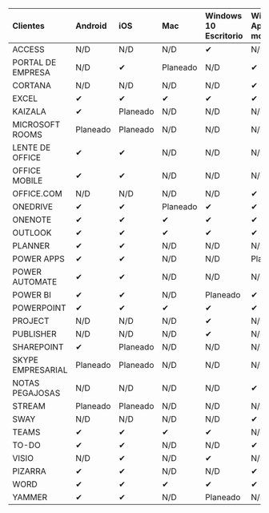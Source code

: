 <!-- This file is generated automatically. Changes made to this file will be overwritten.-->
|Clientes|Android|iOS|Mac|Windows 10<br>Escritorio|Windows 10<br>Aplicaciones modernas|
|:-|:-|:-|:-|:-|:-|
|ACCESS|N/D|N/D|N/D|✔|N/D|
|PORTAL DE EMPRESA|N/D|✔|Planeado|N/D|✔|
|CORTANA|N/D|N/D|N/D|N/D|✔|
|EXCEL|✔|✔|✔|✔|✔|
|KAIZALA|✔|Planeado|N/D|N/D|N/D|
|MICROSOFT ROOMS|Planeado|Planeado|N/D|N/D|N/D|
|LENTE DE OFFICE|✔|✔|N/D|N/D|N/D|
|OFFICE MOBILE|✔|✔|N/D|N/D|N/D|
|OFFICE.COM|N/D|N/D|N/D|N/D|✔|
|ONEDRIVE|✔|✔|Planeado|✔|✔|
|ONENOTE|✔|✔|✔|✔|✔|
|OUTLOOK|✔|✔|✔|✔|✔|
|PLANNER|✔|✔|N/D|N/D|N/D|
|POWER APPS|✔|✔|N/D|N/D|Planeado|
|POWER AUTOMATE|✔|✔|N/D|N/D|N/D|
|POWER BI|✔|✔|N/D|Planeado|✔|
|POWERPOINT|✔|✔|✔|✔|✔|
|PROJECT|N/D|N/D|N/D|✔|N/D|
|PUBLISHER|N/D|N/D|N/D|✔|N/D|
|SHAREPOINT|✔|Planeado|N/D|N/D|N/D|
|SKYPE EMPRESARIAL|Planeado|Planeado|N/D|N/D|N/D|
|NOTAS PEGAJOSAS|N/D|N/D|N/D|N/D|✔|
|STREAM|Planeado|Planeado|N/D|N/D|N/D|
|SWAY|N/D|N/D|N/D|N/D|✔|
|TEAMS|✔|✔|✔|✔|N/D|
|TO-DO|✔|✔|N/D|N/D|✔|
|VISIO|N/D|✔|N/D|✔|N/D|
|PIZARRA|✔|✔|N/D|N/D|✔|
|WORD|✔|✔|✔|✔|✔|
|YAMMER|✔|✔|N/D|Planeado|N/D|

